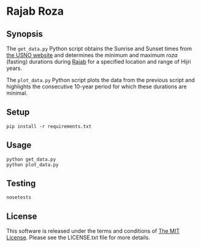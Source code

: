 # Rajab Roza

## Synopsis

The `get_data.py` Python script obtains the Sunrise and Sunset times from [the
USNO website][usno] and determines the minimum and maximum *roza* (fasting)
durations during [Rajab][rajab] for a specified location and range of Hijri
years.

The `plot_data.py` Python script plots the data from the previous script and
highlights the consecutive 10-year period for which these durations are minimal.

## Setup

`pip install -r requirements.txt`

## Usage

```shell
python get_data.py
python plot_data.py
```

## Testing

`nosetests`

## License

This software is released under the terms and conditions of [The MIT
License][license].  Please see the LICENSE.txt file for more details.

[rajab]: https://en.wikipedia.org/wiki/Rajab "Rajab"
[license]: http://www.opensource.org/licenses/mit-license.php "The MIT License"
[usno]: http://aa.usno.navy.mil/data/docs/RS_OneYear.php "Sun or Moon Rise/Set Table for One Year"
